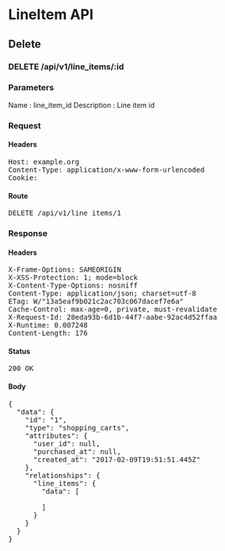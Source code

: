 # LineItem API

## Delete

### DELETE /api/v1/line_items/:id

### Parameters

Name : line_item_id
Description : Line item id

### Request

#### Headers

<pre>Host: example.org
Content-Type: application/x-www-form-urlencoded
Cookie: </pre>

#### Route

<pre>DELETE /api/v1/line_items/1</pre>

### Response

#### Headers

<pre>X-Frame-Options: SAMEORIGIN
X-XSS-Protection: 1; mode=block
X-Content-Type-Options: nosniff
Content-Type: application/json; charset=utf-8
ETag: W/&quot;13a5eaf9b021c2ac703c067dacef7e6a&quot;
Cache-Control: max-age=0, private, must-revalidate
X-Request-Id: 28eda93b-6d1b-44f7-aabe-92ac4d52ffaa
X-Runtime: 0.007248
Content-Length: 176</pre>

#### Status

<pre>200 OK</pre>

#### Body

<pre>{
  "data": {
    "id": "1",
    "type": "shopping_carts",
    "attributes": {
      "user_id": null,
      "purchased_at": null,
      "created_at": "2017-02-09T19:51:51.445Z"
    },
    "relationships": {
      "line_items": {
        "data": [

        ]
      }
    }
  }
}</pre>
